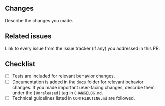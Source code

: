 ## Changes

Describe the changes you made.

## Related issues

Link to every issue from the issue tracker (if any) you addressed in this PR.

## Checklist

- [ ] Tests are included for relevant behavior changes.
- [ ] Documentation is added in the `docs` folder for relevant behavior changes. If you made important user-facing
  changes, describe them under the `[Unreleased]` tag in `CHANGELOG.md`.
- [ ] Technical guidelines listed in `CONTRIBUTING.md` are followed.
